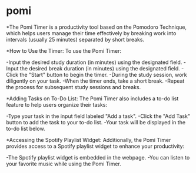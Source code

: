 # pomi
*The Pomi Timer is a productivity tool based on the Pomodoro Technique, which helps users manage their time effectively by breaking work into intervals (usually 25 minutes) separated by short breaks.

*How to Use the Timer:
To use the Pomi Timer:

-Input the desired study duration (in minutes) using the designated field.
-Input the desired break duration (in minutes) using the designated field.
-Click the "Start" button to begin the timer.
-During the study session, work diligently on your task.
-When the timer ends, take a short break.
-Repeat the process for subsequent study sessions and breaks.

*Adding Tasks on To-Do List:
The Pomi Timer also includes a to-do list feature to help users organize their tasks:

-Type your task in the input field labeled "Add a task".
-Click the "Add Task" button to add the task to your to-do list.
-Your task will be displayed in the to-do list below.

*Accessing the Spotify Playlist Widget:
Additionally, the Pomi Timer provides access to a Spotify playlist widget to enhance your productivity:

-The Spotify playlist widget is embedded in the webpage.
-You can listen to your favorite music while using the Pomi Timer.
